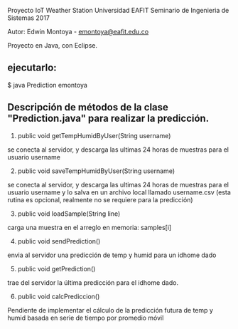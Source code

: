 Proyecto IoT Weather Station
Universidad EAFIT
Seminario de Ingenieria de Sistemas
2017

Autor: Edwin Montoya - emontoya@eafit.edu.co

Proyecto en Java, con Eclipse.

## ejecutarlo:

$ java Prediction emontoya

## Descripción de métodos de la clase "Prediction.java" para realizar la predicción.

1. public void getTempHumidByUser(String username)

se conecta al servidor, y descarga las ultimas 24 horas de muestras para el usuario username

2. public void saveTempHumidByUser(String username)

se conecta al servidor, y descarga las ultimas 24 horas de muestras para el usuario username y lo salva en un archivo local llamado username.csv (esta rutina es opcional, realmente no se requiere para la predicción)

3. public void loadSample(String line)

carga una muestra en el arreglo en memoria: samples[i]

4. public void sendPrediction() 

envia al servidor una predicción de temp y humid para un idhome dado

5. public void getPrediction() 

trae del servidor la última predicción para el idhome dado.

6. public void calcPrediccion()

Pendiente de implementar el cálculo de la predicción futura de temp y humid basada en serie de tiempo por promedio móvil